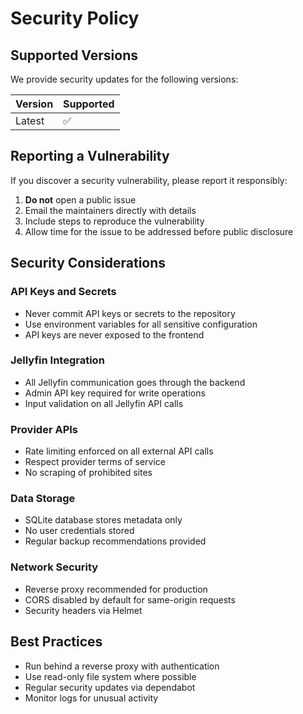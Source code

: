 # Security Policy

## Supported Versions

We provide security updates for the following versions:

| Version | Supported          |
| ------- | ------------------ |
| Latest  | :white_check_mark: |

## Reporting a Vulnerability

If you discover a security vulnerability, please report it responsibly:

1. **Do not** open a public issue
2. Email the maintainers directly with details
3. Include steps to reproduce the vulnerability
4. Allow time for the issue to be addressed before public disclosure

## Security Considerations

### API Keys and Secrets

- Never commit API keys or secrets to the repository
- Use environment variables for all sensitive configuration
- API keys are never exposed to the frontend

### Jellyfin Integration

- All Jellyfin communication goes through the backend
- Admin API key required for write operations
- Input validation on all Jellyfin API calls

### Provider APIs

- Rate limiting enforced on all external API calls
- Respect provider terms of service
- No scraping of prohibited sites

### Data Storage

- SQLite database stores metadata only
- No user credentials stored
- Regular backup recommendations provided

### Network Security

- Reverse proxy recommended for production
- CORS disabled by default for same-origin requests
- Security headers via Helmet

## Best Practices

- Run behind a reverse proxy with authentication
- Use read-only file system where possible
- Regular security updates via dependabot
- Monitor logs for unusual activity
